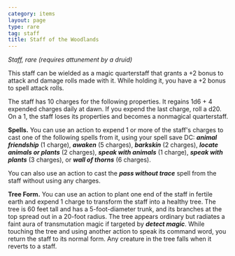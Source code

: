 ```yaml
---
category: items
layout: page
type: rare
tag: staff
title: Staff of the Woodlands 
---
```

_Staff, rare (requires attunement by a druid)_ 

This staff can be wielded as a magic quarterstaff that grants a +2 bonus to attack and damage rolls made with it. While holding it, you have a +2 bonus to spell attack rolls.

The staff has 10 charges for the following properties. It regains 1d6 + 4 expended charges daily at dawn. If you expend the last charge, roll a d20. On a 1, the staff loses its properties and becomes a nonmagical quarterstaff.

**Spells.** You can use an action to expend 1 or more of the staff's charges to cast one of the following spells from it, using your spell save DC: **_animal friendship_** (1 charge), **_awaken_** (5 charges), **_barkskin_** (2 charges), **_locate animals or plants_** (2 charges), **_speak with animals_** (1 charge), **_speak with plants_** (3 charges), or **_wall of thorns_** (6 charges).

You can also use an action to cast the **_pass without trace_** spell from the staff without using any charges.

**Tree Form.** You can use an action to plant one end of the staff in fertile earth and expend 1 charge to transform the staff into a healthy tree. The tree is 60 feet tall and has a 5-foot-diameter trunk, and its branches at the top spread out in a 20-foot radius. The tree appears ordinary but radiates a faint aura of transmutation magic if targeted by **_detect magic_**. While touching the tree and using another action to speak its command word, you return the staff to its normal form. Any creature in the tree falls when it reverts to a staff. 
